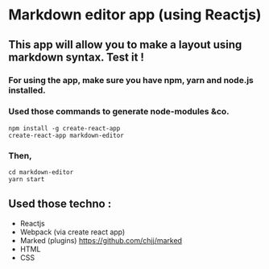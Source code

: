 ﻿# Markdown editor app (using Reactjs)


## This app will allow you to make a layout using markdown syntax. Test it !


### For using the app, make sure you have npm, yarn and node.js installed.

### Used those commands to generate node-modules &co.
```
npm install -g create-react-app
create-react-app markdown-editor
```
### Then,
```
cd markdown-editor
yarn start
```

## Used those techno :
* Reactjs
* Webpack (via create react app)
* Marked (plugins) https://github.com/chjj/marked
* HTML
* CSS